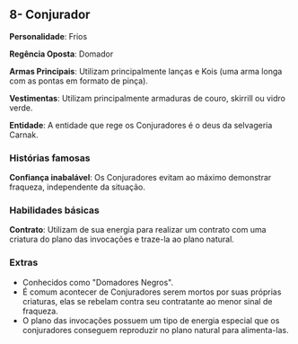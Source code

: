 ## 8- Conjurador 

**Personalidade**: Frios

**Regência Oposta**: Domador 

**Armas Principais**: Utilizam principalmente lanças e Kois (uma arma longa com as pontas em formato de pinça). 

**Vestimentas**: Utilizam principalmente armaduras de couro, skirrill ou vidro verde.

**Entidade**: A entidade que rege os Conjuradores é o deus da selvageria Carnak. 

### Histórias famosas

**Confiança inabalável**: Os Conjuradores evitam ao máximo demonstrar fraqueza, independente da situação.

### Habilidades básicas

**Contrato**: Utilizam de sua energia para realizar um contrato com uma criatura do plano das invocações e traze-la ao plano natural.

### Extras

* Conhecidos como "Domadores Negros".
* É comum acontecer de Conjuradores serem mortos por suas próprias criaturas, elas se rebelam contra seu contratante ao menor sinal de fraqueza.
* O plano das invocações possuem um tipo de energia especial que os conjuradores conseguem reproduzir no plano natural para alimenta-las.